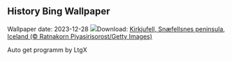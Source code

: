 ## History Bing Wallpaper
Wallpaper date: 2023-12-28
![](https://www.bing.com/th?id=OHR.KirkjufellAurora_EN-CA8070468139_UHD.jpg&w=1000)Download: [Kirkjufell, Snæfellsnes peninsula, Iceland (© Ratnakorn Piyasirisorost/Getty Images)](https://www.bing.com/th?id=OHR.KirkjufellAurora_EN-CA8070468139_UHD.jpg)

Auto get programm by LtgX

